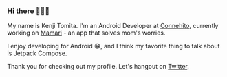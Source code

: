 ### Hi there 👋👋👋

My name is Kenji Tomita. I'm an Android Developer at [Connehito](https://connehito.com/), currently working on [Mamari](https://play.google.com/store/apps/details?id=com.connehito.mamariq&hl=ja) - an app that solves mom's worries.

I enjoy developing for Android 😁, and I think my favorite thing to talk about is Jetpack Compose.

Thank you for checking out my profile.
Let's hangout on [Twitter](https://twitter.com/tommykw_en).
